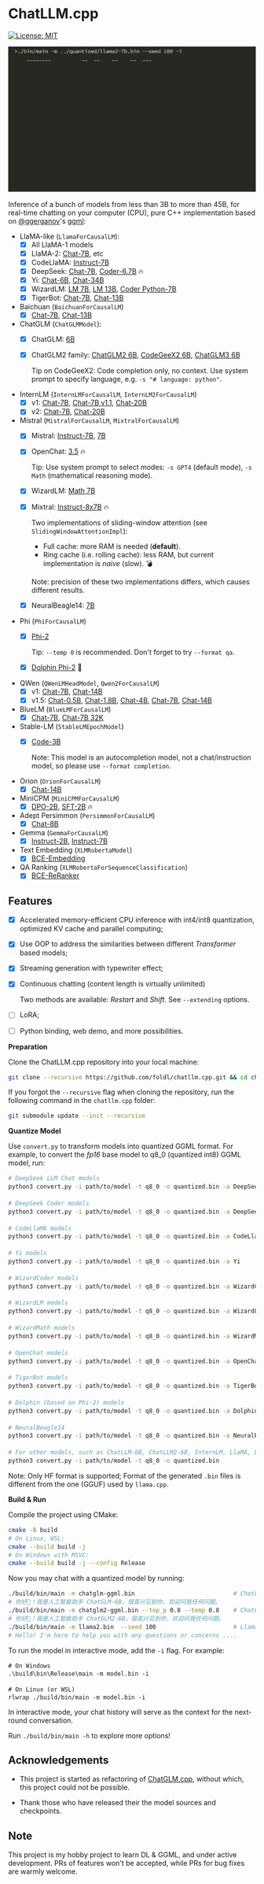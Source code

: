 # ChatLLM.cpp

[![License: MIT](https://img.shields.io/badge/license-MIT-blue)](LICENSE)

![](./images/demo.gif)

Inference of a bunch of models from less than 3B to more than 45B, for real-time chatting on your computer (CPU),
pure C++ implementation based on [@ggerganov](https://github.com/ggerganov)'s [ggml](https://github.com/ggerganov/ggml):

* LlaMA-like (`LlamaForCausalLM`):
    * [x] All LlaMA-1 models
    * [x] LlaMA-2: [Chat-7B](https://huggingface.co/meta-llama/Llama-2-7b-chat-hf), etc
    * [x] CodeLlaMA: [Instruct-7B](https://huggingface.co/codellama/CodeLlama-7b-Instruct-hf)
    * [x] DeepSeek: [Chat-7B](https://huggingface.co/deepseek-ai/deepseek-llm-7b-chat), [Coder-6.7B](https://huggingface.co/deepseek-ai/deepseek-coder-6.7b-instruct) 🔥
    * [x] Yi: [Chat-6B](https://huggingface.co/01-ai/Yi-6B-Chat), [Chat-34B](https://huggingface.co/01-ai/Yi-34B-Chat)
    * [x] WizardLM: [LM 7B](https://huggingface.co/WizardLM/WizardLM-7B-V1.0), [LM 13B](https://huggingface.co/WizardLM/WizardLM-13B-V1.2), [Coder Python-7B](https://huggingface.co/WizardLM/WizardCoder-Python-7B-V1.0)
    * [x] TigerBot: [Chat-7B](https://huggingface.co/TigerResearch/tigerbot-7b-chat), [Chat-13B](https://huggingface.co/TigerResearch/tigerbot-13b-chat-v5)

* Baichuan (`BaichuanForCausalLM`)
    * [x] [Chat-7B](https://huggingface.co/baichuan-inc/Baichuan2-7B-Chat), [Chat-13B](https://huggingface.co/baichuan-inc/Baichuan2-13B-Chat)

* ChatGLM (`ChatGLMModel`):
    * [x] ChatGLM: [6B](https://huggingface.co/THUDM/chatglm-6b)
    * [x] ChatGLM2 family: [ChatGLM2 6B](https://huggingface.co/THUDM/chatglm2-6b), [CodeGeeX2 6B](https://huggingface.co/THUDM/codegeex2-6b), [ChatGLM3 6B](https://huggingface.co/THUDM/chatglm3-6b)

        Tip on CodeGeeX2: Code completion only, no context. Use system prompt to specify language, e.g. `-s "# language: python"`.

* InternLM (`InternLMForCausalLM`, `InternLM2ForCausalLM`)
    * [x] v1: [Chat-7B](https://huggingface.co/internlm/internlm-chat-7b), [Chat-7B v1.1](https://huggingface.co/internlm/internlm-chat-7b-v1_1), [Chat-20B](https://huggingface.co/internlm/internlm-chat-20b)
    * [x] v2: [Chat-7B](https://huggingface.co/internlm/internlm2-chat-7b), [Chat-20B](https://huggingface.co/internlm/internlm2-chat-20b)

* Mistral (`MistralForCausalLM`, `MixtralForCausalLM`)
    * [x] Mistral: [Instruct-7B](https://huggingface.co/mistralai/Mistral-7B-Instruct-v0.2), [7B](https://huggingface.co/mistralai/Mistral-7B-v0.1)

    * [x] OpenChat: [3.5](https://huggingface.co/openchat/openchat-3.5-1210/) 🔥

        Tip: Use system prompt to select modes: `-s GPT4` (default mode), `-s Math` (mathematical reasoning mode).

    * [x] WizardLM: [Math 7B](https://huggingface.co/WizardLM/WizardMath-7B-V1.1)

    * [x] Mixtral: [Instruct-8x7B](https://huggingface.co/mistralai/Mixtral-8x7B-Instruct-v0.1) 🔥

        Two implementations of sliding-window attention (see `SlidingWindowAttentionImpl`):

        - Full cache: more RAM is needed (**default**).
        - Ring cache (i.e. rolling cache): less RAM, but current implementation is *naive* (slow). 💣

        Note: precision of these two implementations differs, which causes different results.

    * [x] NeuralBeagle14: [7B](https://huggingface.co/mlabonne/NeuralBeagle14-7B)

* Phi (`PhiForCausalLM`)
    * [x] [Phi-2](https://huggingface.co/microsoft/phi-2/tree/eb8bbd1d37d258ea74fb082c53346d33056a83d4)

        Tip: `--temp 0` is recommended. Don't forget to try `--format qa`.

    * [x] [Dolphin Phi-2](https://huggingface.co/cognitivecomputations/dolphin-2_6-phi-2/tree/a084bb141f99f67e8ff56a654e29ddd53a0b4d7a) 🐬

* QWen (`QWenLMHeadModel`, `Qwen2ForCausalLM`)
    * [x] v1: [Chat-7B](https://huggingface.co/Qwen/Qwen-7B-Chat), [Chat-14B](https://huggingface.co/Qwen/Qwen-14B-Chat)
    * [x] v1.5: [Chat-0.5B](https://huggingface.co/Qwen/Qwen1.5-0.5B-Chat), [Chat-1.8B](https://huggingface.co/Qwen/Qwen1.5-1.8B-Chat), [Chat-4B](https://huggingface.co/Qwen/Qwen1.5-4B-Chat), [Chat-7B](https://huggingface.co/Qwen/Qwen1.5-7B-Chat), [Chat-14B](https://huggingface.co/Qwen/Qwen1.5-14B-Chat)

* BlueLM (`BlueLMForCausalLM`)
    * [x] [Chat-7B](https://huggingface.co/vivo-ai/BlueLM-7B-Chat), [Chat-7B 32K](https://huggingface.co/vivo-ai/BlueLM-7B-Chat-32K)

* Stable-LM (`StableLMEpochModel`)
    * [x] [Code-3B](https://huggingface.co/stabilityai/stable-code-3b)

        Note: This model is an autocompletion model, not a chat/instruction model, so please use `--format completion`.

* Orion (`OrionForCausalLM`)
    * [x] [Chat-14B](https://huggingface.co/OrionStarAI/Orion-14B-Chat)

* MiniCPM (`MiniCPMForCausalLM`)
    * [x] [DPO-2B](https://huggingface.co/openbmb/MiniCPM-2B-dpo-fp16), [SFT-2B](https://huggingface.co/openbmb/MiniCPM-2B-sft-bf16) 🔥

* Adept Persimmon (`PersimmonForCausalLM`)
    * [x] [Chat-8B](https://huggingface.co/adept/persimmon-8b-chat)

* Gemma (`GemmaForCausalLM`)
    * [x] [Instruct-2B](https://huggingface.co/google/gemma-2b-it), [Instruct-7B](https://huggingface.co/google/gemma-7b-it)

* Text Embedding (`XLMRobertaModel`)
    * [x] [BCE-Embedding](https://huggingface.co/maidalun1020/bce-embedding-base_v1)

* QA Ranking (`XLMRobertaForSequenceClassification`)
    * [x] [BCE-ReRanker](https://huggingface.co/maidalun1020/bce-reranker-base_v1)

## Features

* [x] Accelerated memory-efficient CPU inference with int4/int8 quantization, optimized KV cache and parallel computing;
* [x] Use OOP to address the similarities between different _Transformer_ based models;
* [x] Streaming generation with typewriter effect;
* [x] Continuous chatting (content length is virtually unlimited)

    Two methods are available: _Restart_ and _Shift_. See `--extending` options.

* [ ] LoRA;
* [ ] Python binding, web demo, and more possibilities.

**Preparation**

Clone the ChatLLM.cpp repository into your local machine:

```sh
git clone --recursive https://github.com/foldl/chatllm.cpp.git && cd chatllm.cpp
```

If you forgot the `--recursive` flag when cloning the repository, run the following command in the `chatllm.cpp` folder:

```sh
git submodule update --init --recursive
```

**Quantize Model**

Use `convert.py` to transform models into quantized GGML format. For example, to convert the _fp16_ base model to q8_0 (quantized int8) GGML model, run:

```sh
# DeepSeek LLM Chat models
python3 convert.py -i path/to/model -t q8_0 -o quantized.bin -a DeepSeek

# DeepSeek Coder models
python3 convert.py -i path/to/model -t q8_0 -o quantized.bin -a DeepSeekCoder

# CodeLlaMA models
python3 convert.py -i path/to/model -t q8_0 -o quantized.bin -a CodeLlaMA

# Yi models
python3 convert.py -i path/to/model -t q8_0 -o quantized.bin -a Yi

# WizardCoder models
python3 convert.py -i path/to/model -t q8_0 -o quantized.bin -a WizardCoder

# WizardLM models
python3 convert.py -i path/to/model -t q8_0 -o quantized.bin -a WizardLM

# WizardMath models
python3 convert.py -i path/to/model -t q8_0 -o quantized.bin -a WizardMath

# OpenChat models
python3 convert.py -i path/to/model -t q8_0 -o quantized.bin -a OpenChat

# TigerBot models
python3 convert.py -i path/to/model -t q8_0 -o quantized.bin -a TigerBot

# Dolphin (based on Phi-2) models
python3 convert.py -i path/to/model -t q8_0 -o quantized.bin -a DolphinPhi2

# NeuralBeagle14
python3 convert.py -i path/to/model -t q8_0 -o quantized.bin -a NeuralBeagle

# For other models, such as ChatLLM-6B, ChatLLM2-6B, InternLM, LlaMA, LlaMA-2, Baichuan-2, etc
python3 convert.py -i path/to/model -t q8_0 -o quantized.bin
```

Note: Only HF format is supported; Format of the generated `.bin` files is different from the one (GGUF) used by `llama.cpp`.

**Build & Run**

Compile the project using CMake:

```sh
cmake -B build
# On Linux, WSL:
cmake --build build -j
# On Windows with MSVC:
cmake --build build -j --config Release
```

Now you may chat with a quantized model by running:

```sh
./build/bin/main -m chatglm-ggml.bin                            # ChatLLM-6B
# 你好👋！我是人工智能助手 ChatGLM-6B，很高兴见到你，欢迎问我任何问题。
./build/bin/main -m chatglm2-ggml.bin --top_p 0.8 --temp 0.8    # ChatLLM2-6B
# 你好👋！我是人工智能助手 ChatGLM2-6B，很高兴见到你，欢迎问我任何问题。
./build/bin/main -m llama2.bin  --seed 100                      # Llama-2-Chat-7B
# Hello! I'm here to help you with any questions or concerns ....
```

To run the model in interactive mode, add the `-i` flag. For example:

```
# On Windows
.\build\bin\Release\main -m model.bin -i

# On Linux (or WSL)
rlwrap ./build/bin/main -m model.bin -i
```

In interactive mode, your chat history will serve as the context for the next-round conversation.

Run `./build/bin/main -h` to explore more options!

## Acknowledgements

* This project is started as refactoring of [ChatGLM.cpp](https://github.com/li-plus/chatglm.cpp), without which, this project could not be possible.

* Thank those who have released their the model sources and checkpoints.

## Note

This project is my hobby project to learn DL & GGML, and under active development. PRs of features won't
be accepted, while PRs for bug fixes are warmly welcome.